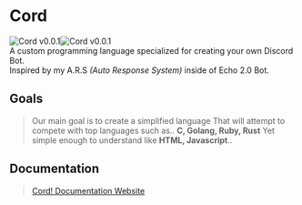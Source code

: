 # Cord
![Cord v0.0.1](https://github.com/proxikal/Cord/blob/master/spacer.png?raw=true)![Cord v0.0.1](https://github.com/proxikal/Cord/blob/master/cord.png?raw=true)  
A custom programming language specialized for creating your own Discord Bot.  
Inspired by my A.R.S *(Auto Response System)* inside of Echo 2.0 Bot.
  
## Goals
> Our main goal is to create a simplified language That will attempt to compete with top languages such as.. **C, Golang, Ruby, Rust** Yet simple enough to understand like **HTML, Javascript**..  
  
## Documentation
> [Cord! Documentation Website](https://cord.xtclabs.net/)
